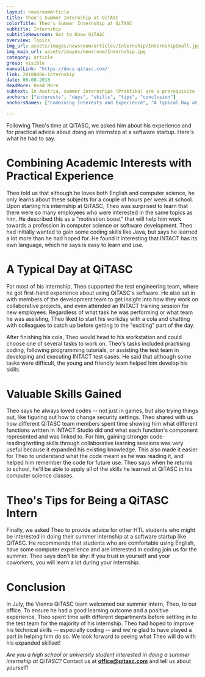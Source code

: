 ```yaml
---
layout: newsroomArticle
title: Theo's Summer Internship at QiTASC
colorTitle: Theo's Summer Internship at QiTASC
subtitle: Internship
subtitleNewsroom: Get to Know QiTASC
overview: Topics
img_url: assets/images/newsroom/articles/Internship/InternshipSmall.jpg
img_main_url: assets/images/newsroom/Internship.jpg
category: article
group: visible
manualLink: 'https://docs.qitasc.com/'
link: 20180806-Internship
date: 06.08.2018
ReadMore: Read More
subtext: In Austria, summer internships (Praktika) are a prerequisite for graduation from technical high schools (HTL). Therefore, every summer, QiTASC offers a couple of internship placements for high school students. This July, we welcomed 15-year-old Theo to our Vienna office. During his month-long internship, Theo had the opportunity to get familiar with INTACT and learn what it's like to work at a startup.
anchors: ["interests", "days", "skills", "tips", "conclusion"]
anchorsNames: ["Combining Interests and Experience", "A Typical Day at QiTASC", "Valuable Skills Gained", "Theo's Tips", "Conclusion"]

---
```

Following Theo's time at QiTASC, we asked him about his experience and for practical advice about doing an internship at a software startup. Here's what he had to say.

# Combining Academic Interests with Practical Experience <a name="interests"></a>
Theo told us that although he loves both English and computer science, he only learns about these subjects for a couple of hours per week at school. Upon starting his internship at QiTASC, Theo was surprised to learn that there were so many employees who were interested in the same topics as him. He described this as a "motivation boost" that will help him work towards a profession in computer science or software development. Theo had initially wanted to gain some coding skills like Java, but says he learned a lot more than he had hoped for. He found it interesting that INTACT has its own language, which he says is easy to learn and use.

# A Typical Day at QiTASC <a name="days"></a>
For most of his internship, Theo supported the test engineering team, where he got first-hand experience about using QiTASC's software. He also sat in with members of the development team to get insight into how they work on collaborative projects, and even attended an INTACT training session for new employees. Regardless of what task he was performing or what team he was assisting, Theo liked to start his workday with a cola and chatting with colleagues to catch up before getting to the "exciting" part of the day.

After finishing his cola, Theo would head to his workstation and could choose one of several tasks to work on. Theo's tasks included practising coding, following programming tutorials, or assisting the test team in developing and executing INTACT test cases. He said that although some tasks were difficult, the young and friendly team helped him develop his skills.

# Valuable Skills Gained <a name="skills"></a>
Theo says he always loved codes -- not just in games, but also trying things out, like figuring out how to change security settings. Theo shared with us how different QiTASC team members spent time showing him what different functions written in INTACT Studio did and what each function's component represented and was linked to. For him, gaining stronger code-reading/writing skills through collaborative learning sessions was very useful because it expanded his existing knowledge. This also made it easier for Theo to understand what the code meant as he was reading it, and helped him remember the code for future use. Theo says when he returns to school, he'll be able to apply all of the skills he learned at QiTASC in his computer science classes.

# Theo's Tips for Being a QiTASC Intern <a name="tips"></a>
Finally, we asked Theo to provide advice for other HTL students who might be interested in doing their summer internship at a software startup like QiTASC. He recommends that students who are comfortable using English, have some computer experience and are interested in coding join us for the summer. Theo says don't be shy: If you trust in yourself and your coworkers, you will learn a lot during your internship.

# Conclusion
In July, the Vienna QiTASC team welcomed our summer intern, Theo, to our office. To ensure he had a good learning outcome and a positive experience, Theo spent time with different departments before settling in to the test team for the majority of his internship. Theo had hoped to improve his technical skills -- especially coding -- and we're glad to have played a part in helping him do so. We look forward to seeing what Theo will do with his expanded skillset!

*Are you a high school or university student interested in doing a summer internship at QiTASC?* Contact us at **office@qitasc.com** and tell us about yourself!
